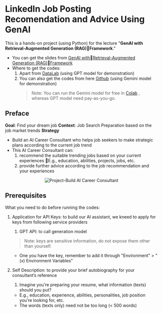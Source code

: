# LinkedIn Job Posting Recomendation and Advice Using GenAI

This is a hands-on project (using Python) for the lecture "**GenAI with Retrieval-Augmented Generation (RAG)Framework**." 
- You can get the slides from [GenAI withRetrieval-Augmented Generation (RAG)Framework](https://github.com/DreamBird-Jane/GenAI-Application/blob/main/LinkedIn%20Job%20Posting%20Recomendation%20and%20Advice%20Using%20GenAI/RAG%20Framework_20241111.pdf)
- Where to get the codes:
  1. Apart from [DataLab](https://www.datacamp.com/datalab/w/49e3b17b-2c12-4993-a0aa-5e8709e7092f/edit) (using GPT model for demonstration)
  2. You can also get the codes from here [Github](https://github.com/DreamBird-Jane/GenAI-Application/tree/main/LinkedIn%20Job%20Posting%20Recomendation%20and%20Advice%20Using%20GenAI) (using Gemini model for demonstration)
     > Note: You can run the Gemini model for free in [Colab](https://colab.research.google.com/) , whereas GPT model need pay-as-you-go.

## Preface
**Goal**: Find your dream job 
**Context**: Job Search Preparation based on the job market trends
**Strategy**
- Build an AI Career Consultant who helps job seekers to make strategic plans according to the current job trend
- This AI Career Consultant can:
  1. recommend the suitable trending jobs based on your current experiences E.g., education, abilities, projects, jobs, etc.
  2. provide further advice according to the job recommendation and your experiences

<p align="center">
  <img src="[DemoPics/Project-Build%20AI%20Career%20Consultant.jpg](https://github.com/DreamBird-Jane/GenAI-Application/blob/main/LinkedIn%20Job%20Posting%20Recomendation%20and%20Advice%20Using%20GenAI/illustration/Project-Build%20AI%20Career%20Consultant.jpg)" alt="Project-Build AI Career Consultant">
</p>



## Prerequisites
What you need to do before running the codes:

1. Application for API Keys: to build our AI assistant, we kneed to apply for keys from following service providers
    1. GPT API: to call generation model
    > Note: keys are sensitive information, do not expose them other than yourself.  
    - One you have the key, remember to add it through "Environment" > "(x) Environment Variables"

     
    
1. Self Description: to provide your brief autobiography for your consultant’s reference
    1. Imagine you’re preparing your resume, what information (texts) should you put? 
      - E.g., education, experience, abilities, personalities, job position you’re looking for, etc.
      - The words (texts only) need not be too long (< 500 words)
